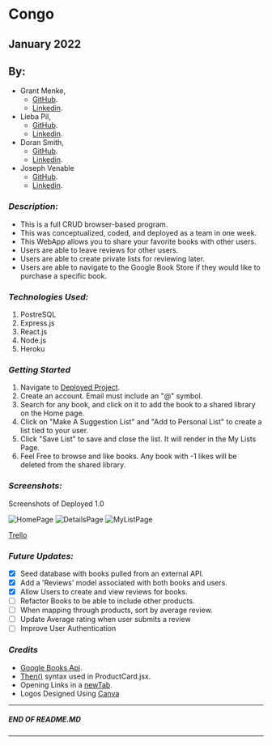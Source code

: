 # Congo
## January 2022
## By:
* Grant Menke, 
  * [GitHub](https://github.com/gmenke54).
  * [Linkedin](https://www.linkedin.com/in/grantmenke/).
* Lieba Pil,
  * [GitHub](https://github.com/liebapil).
  * [Linkedin](https://www.linkedin.com/in/lieba-pil/).
* Doran Smith, 
  * [GitHub](https://github.com/andora814).
  * [Linkedin](https://www.linkedin.com/in/dorancsmith/).
* Joseph Venable
  * [GitHub](https://github.com/JJVenable).
  * [Linkedin](https://www.linkedin.com/in/jjvenable).


### ***Description:***
* This is a full CRUD browser-based program.
* This was conceptualized, coded, and deployed as a team in one week. 
* This WebApp allows you to share your favorite books with other users.
* Users are able to leave reviews for other users.
* Users are able to create private lists for reviewing later.
* Users are able to navigate to the Google Book Store if they would like to purchase a specific book.


### ***Technologies Used:***
1. PostreSQL
2. Express.js
3. React.js
4. Node.js
5. Heroku

### ***Getting Started***
  1) Navigate to [Deployed Project](https://greatreadz.herokuapp.com/).
  2) Create an account. Email must include an "@" symbol. 
  3) Search for any book, and click on it to add the book to a shared library on the Home page.
  4) Click on "Make A Suggestion List" and "Add to Personal List" to create a list tied to your user.
  5) Click "Save List" to save and close the list. It will render in the My Lists Page.
  6) Feel Free to browse and like books. Any book with -1 likes will be deleted from the shared library.

### ***Screenshots:***
Screenshots of Deployed 1.0

![HomePage](https://i.imgur.com/gDHyx4F.png)
![DetailsPage](https://i.imgur.com/JT0eMMX.png)
![MyListPage](https://i.imgur.com/v15kHFP.png)

[Trello](https://trello.com/b/SpsKmzpm/congo-p3)


### ***Future Updates:***
- [x] Seed database with books pulled from an external API.
- [x] Add a 'Reviews' model associated with both books and users.
- [x] Allow Users to create and view reviews for books.
- [ ] Refactor Books to be able to include other products.
- [ ] When mapping through products, sort by average review.
- [ ] Update Average rating when user submits a review
- [ ] Improve User Authentication

### ***Credits***
* [Google Books Api](https://developers.google.com/books). 
* [Then()](https://www.geeksforgeeks.org/why-we-use-then-method-in-javascript/#:~:text=The%20then()%20method%20in,the%20code%20difficult%20to%20maintain.) syntax used in ProductCard.jsx.
* Opening Links in a [newTab](https://www.freecodecamp.org/news/how-to-use-html-to-open-link-in-new-tab/).
* Logos Designed Using [Canva](https://www.canva.com/)

---
#####  END OF README.MD
---